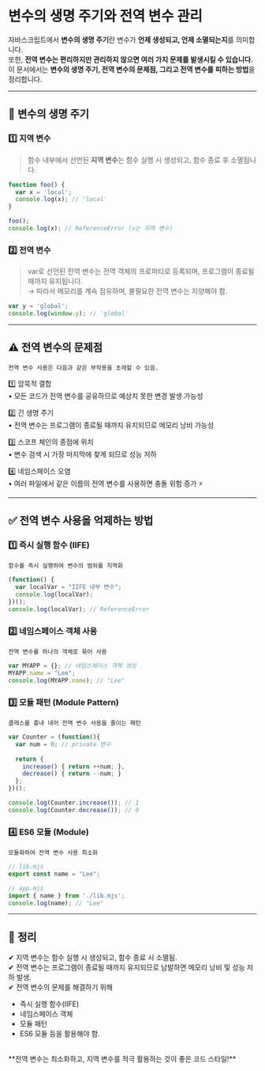 # 변수의 생명 주기와 전역 변수 관리

자바스크립트에서 **변수의 생명 주기**란 변수가 **언제 생성되고, 언제 소멸되는지**를 의미합니다.  
또한, **전역 변수는 편리하지만 관리하지 않으면 여러 가지 문제를 발생시킬 수 있습니다.**  
이 문서에서는 **변수의 생명 주기, 전역 변수의 문제점, 그리고 전역 변수를 피하는 방법**을 정리합니다.

---

## 📌 변수의 생명 주기
### 1️⃣ 지역 변수
> 함수 내부에서 선언된 **지역 변수**는 함수 실행 시 생성되고, 함수 종료 후 소멸됩니다.

```javascript
function foo() {
  var x = 'local';
  console.log(x); // 'local'
}

foo();
console.log(x); // ReferenceError (x는 지역 변수)
```

### 2️⃣ 전역 변수
> var로 선언된 전역 변수는 전역 객체의 프로퍼티로 등록되며, 프로그램이 종료될 때까지 유지됩니다.<br/>
> → 따라서 메모리를 계속 점유하며, 불필요한 전역 변수는 지양해야 함.
```javascript
var y = 'global';
console.log(window.y); // 'global'
```

---

## ⚠️ 전역 변수의 문제점

~~~
전역 변수 사용은 다음과 같은 부작용을 초래할 수 있음.
~~~

1️⃣ 암묵적 결합<br/>
	•	모든 코드가 전역 변수를 공유하므로 예상치 못한 변경 발생 가능성<br/>

2️⃣ 긴 생명 주기<br/>
	•	전역 변수는 프로그램이 종료될 때까지 유지되므로 메모리 낭비 가능성<br/>

3️⃣ 스코프 체인의 종점에 위치<br/>
	•	변수 검색 시 가장 마지막에 찾게 되므로 성능 저하<br/>

4️⃣ 네임스페이스 오염<br/>
	•	여러 파일에서 같은 이름의 전역 변수를 사용하면 충돌 위험 증가 ⚡<br/>

---

## ✅ 전역 변수 사용을 억제하는 방법

### 1️⃣ 즉시 실행 함수 (IIFE)

~~~
함수를 즉시 실행하여 변수의 범위를 지역화
~~~

```javascript
(function() {
  var localVar = "IIFE 내부 변수";
  console.log(localVar);
})(); 
console.log(localVar); // ReferenceError
```

### 2️⃣ 네임스페이스 객체 사용

~~~
전역 변수를 하나의 객체로 묶어 사용
~~~

```javascript
var MYAPP = {}; // 네임스페이스 객체 생성
MYAPP.name = "Lee";
console.log(MYAPP.name); // "Lee"
```

### 3️⃣ 모듈 패턴 (Module Pattern)

~~~
클래스를 흉내 내어 전역 변수 사용을 줄이는 패턴
~~~

```javascript
var Counter = (function(){
  var num = 0; // private 변수
  
  return {
    increase() { return ++num; },
    decrease() { return --num; }
  };
})();

console.log(Counter.increase()); // 1
console.log(Counter.decrease()); // 0
```

### 4️⃣ ES6 모듈 (Module)

~~~
모듈화하여 전역 변수 사용 최소화
~~~

```javascript
// lib.mjs
export const name = "Lee";

// app.mjs
import { name } from './lib.mjs';
console.log(name); // "Lee"
```

---

## 🎯 정리

✔ 지역 변수는 함수 실행 시 생성되고, 함수 종료 시 소멸됨.<br/>
✔ 전역 변수는 프로그램이 종료될 때까지 유지되므로 남발하면 메모리 낭비 및 성능 저하 발생.<br/>
✔ 전역 변수의 문제를 해결하기 위해<br/>
  - 즉시 실행 함수(IIFE)<br/>
  - 네임스페이스 객체<br/>
  - 모듈 패턴<br/>
  - ES6 모듈 등을 활용해야 함.<br/>
<br/>
**전역 변수는 최소화하고, 지역 변수를 적극 활용하는 것이 좋은 코드 스타일!**

